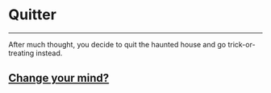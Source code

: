 # Quitter
---

After much thought, you decide to quit the haunted house and go trick-or-treating instead.

## [Change your mind?](../home)